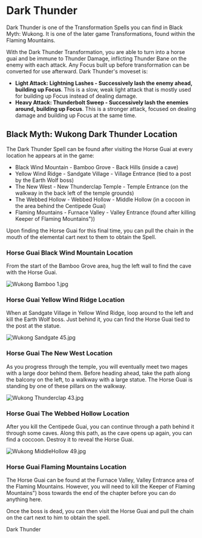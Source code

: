 # Dark Thunder

Dark Thunder is one of the Transformation Spells you can find in Black Myth: Wukong. It is one of the later game Transformations, found within the Flaming Mountains. 

With the Dark Thunder Transformation, you are able to turn into a horse guai and be immune to Thunder Damage, inflicting Thunder Bane on the enemy with each attack. Any Focus built up before transformation can be converted for use afterward. Dark Thunder's moveset is: 

  * **Light Attack: Lightning Lashes - Successively lash the enemy ahead, building up Focus**. This is a slow, weak light attack that is mostly used for building up Focus instead of dealing damage.
  * **Heavy Attack: Thunderbolt Sweep - Successively lash the enemies around, building up Focus**. This is a stronger attack, focused on dealing damage and building up Focus at the same time. 

## Black Myth: Wukong Dark Thunder Location

The Dark Thunder Spell can be found after visiting the Horse Guai at every location he appears at in the game: 

  * Black Wind Mountain \- Bamboo Grove - Back Hills (inside a cave)
  * Yellow Wind Ridge \- Sandgate Village - Village Entrance (tied to a post by the Earth Wolf boss)
  * The New West \- New Thunderclap Temple - Temple Entrance (on the walkway in the back left of the temple grounds)
  * The Webbed Hollow \- Webbed Hollow - Middle Hollow (in a cocoon in the area behind the Centipede Guai)
  * Flaming Mountains \- Furnace Valley - Valley Entrance (found after killing Keeper of Flaming Mountains"))

Upon finding the Horse Guai for this final time, you can pull the chain in the mouth of the elemental cart next to them to obtain the Spell. 

### Horse Guai Black Wind Mountain Location

From the start of the Bamboo Grove area, hug the left wall to find the cave with the Horse Guai. 

![Wukong Bamboo 1.jpg](https://oyster.ignimgs.com/mediawiki/apis.ign.com/black-myth-wukong/e/eb/Wukong_Bamboo_1.jpg)

### Horse Guai Yellow Wind Ridge Location

When at Sandgate Village in Yellow Wind Ridge, loop around to the left and kill the Earth Wolf boss. Just behind it, you can find the Horse Guai tied to the post at the statue. 

![Wukong Sandgate 45.jpg](https://oyster.ignimgs.com/mediawiki/apis.ign.com/black-myth-wukong/b/bf/Wukong_Sandgate_45.jpg)

### Horse Guai The New West Location

As you progress through the temple, you will eventually meet two mages with a large door behind them. Before heading ahead, take the path along the balcony on the left, to a walkway with a large statue. The Horse Guai is standing by one of these pillars on the walkway. 

![Wukong Thunderclap 43.jpg](https://oyster.ignimgs.com/mediawiki/apis.ign.com/black-myth-wukong/1/1c/Wukong_Thunderclap_43.jpg)

### Horse Guai The Webbed Hollow Location

After you kill the Centipede Guai, you can continue through a path behind it through some caves. Along this path, as the cave opens up again, you can find a coccoon. Destroy it to reveal the Horse Guai. 

![Wukong MiddleHollow 49.jpg](https://oyster.ignimgs.com/mediawiki/apis.ign.com/black-myth-wukong/e/e1/Wukong_MiddleHollow_49.jpg)

### Horse Guai Flaming Mountains Location

The Horse Guai can be found at the Furnace Valley, Valley Entrance area of the Flaming Mountains. However, you will need to kill the Keeper of Flaming Mountains") boss towards the end of the chapter before you can do anything here. 

Once the boss is dead, you can then visit the Horse Guai and pull the chain on the cart next to him to obtain the spell. 

Dark Thunder